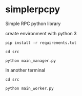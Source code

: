 # simplerpcpy
Simple RPC python library


create environment with python 3

`pip install -r requirements.txt`

`cd src`

`python main_manager.py`

In another terminal

`cd src`

`python main_worker.py`